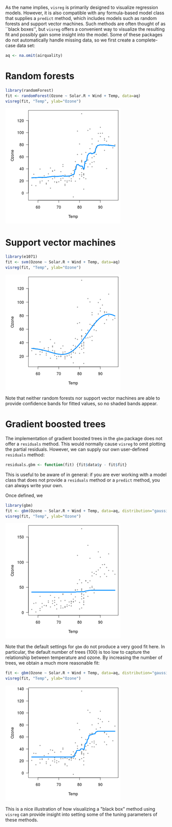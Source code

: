 ---
---



As the name implies, `visreg` is primarily designed to visualize regression models.  However, it is also compatible with any formula-based model class that supplies a `predict` method, which includes models such as random forests and support vector machines.  Such methods are often thought of as ``black boxes'', but `visreg` offers a convenient way to visualize the resulting fit and possibly gain some insight into the model.  Some of these packages do not automatically handle missing data, so we first create a complete-case data set:


```r
aq <- na.omit(airquality)
```

# Random forests


```r
library(randomForest)
fit <- randomForest(Ozone ~ Solar.R + Wind + Temp, data=aq)
visreg(fit, "Temp", ylab="Ozone")
```

![plot of chunk rf](img/blackbox-rf-1.png)

# Support vector machines


```r
library(e1071)
fit <- svm(Ozone ~ Solar.R + Wind + Temp, data=aq)
visreg(fit, "Temp", ylab="Ozone")
```

![plot of chunk svm](img/blackbox-svm-1.png)

Note that neither random forests nor support vector machines are able to provide confidence bands for fitted values, so no shaded bands appear.

# Gradient boosted trees

The implementation of gradient boosted trees in the `gbm` package does not offer a `residuals` method.  This would normally cause `visreg` to omit plotting the partial residuals.  However, we can supply our own user-defined `residuals` method:


```r
residuals.gbm <- function(fit) {fit$data$y - fit$fit}
```

This is useful to be aware of in general: if you are ever working with a model class that does not provide a `residuals` method or a `predict` method, you can always write your own.

Once defined, we


```r
library(gbm)
fit <- gbm(Ozone ~ Solar.R + Wind + Temp, data=aq, distribution="gaussian")
visreg(fit, "Temp", ylab="Ozone")
```

![plot of chunk gbm_bad](img/blackbox-gbm_bad-1.png)

Note that the default settings for `gbm` do not produce a very good fit here.  In particular, the default number of trees (100) is too low to capture the relationship between temperature and ozone.  By increasing the number of trees, we obtain a much more reasonable fit:


```r
fit <- gbm(Ozone ~ Solar.R + Wind + Temp, data=aq, distribution="gaussian", n.trees=5000)
visreg(fit, "Temp", ylab="Ozone")
```

![plot of chunk gbm_good](img/blackbox-gbm_good-1.png)

This is a nice illustration of how visualizing a "black box" method using `visreg` can provide insight into setting some of the tuning parameters of these methods.
